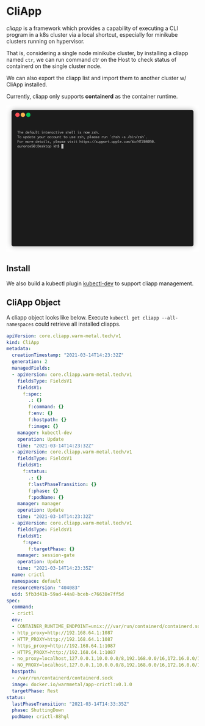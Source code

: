 # CliApp

*cliapp* is a framework which provides a capability of executing a CLI program in a k8s cluster via a local shortcut,
especially for minikube clusters running on hypervisor.

That is, considering a single node minikube cluster, by installing a cliapp named `ctr`,
we can run command ctr on the Host to check status of containerd on the single cluster node.

We can also export the cliapp list and import them to another cluster w/ CliApp installed.

Currently, cliapp only supports **containerd** as the container runtime.

![overview](https://github.com/warm-metal/official-site/blob/master/image/cliapp-overview.gif?raw=true)

## Install

We also build a kubectl plugin [kubectl-dev](https://github.com/warm-metal/kubectl-dev#install) to support cliapp management. 

## CliApp Object

A cliapp object looks like below.
Execute `kubectl get cliapp --all-namespaces` could retrieve all installed cliapps.

```yaml
apiVersion: core.cliapp.warm-metal.tech/v1
kind: CliApp
metadata:
  creationTimestamp: "2021-03-14T14:23:32Z"
  generation: 2
  managedFields:
  - apiVersion: core.cliapp.warm-metal.tech/v1
    fieldsType: FieldsV1
    fieldsV1:
      f:spec:
        .: {}
        f:command: {}
        f:env: {}
        f:hostpath: {}
        f:image: {}
    manager: kubectl-dev
    operation: Update
    time: "2021-03-14T14:23:32Z"
  - apiVersion: core.cliapp.warm-metal.tech/v1
    fieldsType: FieldsV1
    fieldsV1:
      f:status:
        .: {}
        f:lastPhaseTransition: {}
        f:phase: {}
        f:podName: {}
    manager: manager
    operation: Update
    time: "2021-03-14T14:23:32Z"
  - apiVersion: core.cliapp.warm-metal.tech/v1
    fieldsType: FieldsV1
    fieldsV1:
      f:spec:
        f:targetPhase: {}
    manager: session-gate
    operation: Update
    time: "2021-03-14T14:23:35Z"
  name: crictl
  namespace: default
  resourceVersion: "404083"
  uid: 5fb3d41b-59ad-44a8-bceb-c76638e7ff5d
spec:
  command:
  - crictl
  env:
  - CONTAINER_RUNTIME_ENDPOINT=unix:///var/run/containerd/containerd.sock
  - http_proxy=http://192.168.64.1:1087
  - HTTP_PROXY=http://192.168.64.1:1087
  - https_proxy=http://192.168.64.1:1087
  - HTTPS_PROXY=http://192.168.64.1:1087
  - no_proxy=localhost,127.0.0.1,10.0.0.0/8,192.168.0.0/16,172.16.0.0/12
  - NO_PROXY=localhost,127.0.0.1,10.0.0.0/8,192.168.0.0/16,172.16.0.0/12
  hostpath:
  - /var/run/containerd/containerd.sock
  image: docker.io/warmmetal/app-crictl:v0.1.0
  targetPhase: Rest
status:
  lastPhaseTransition: "2021-03-14T14:33:35Z"
  phase: ShuttingDown
  podName: crictl-88hgl
```